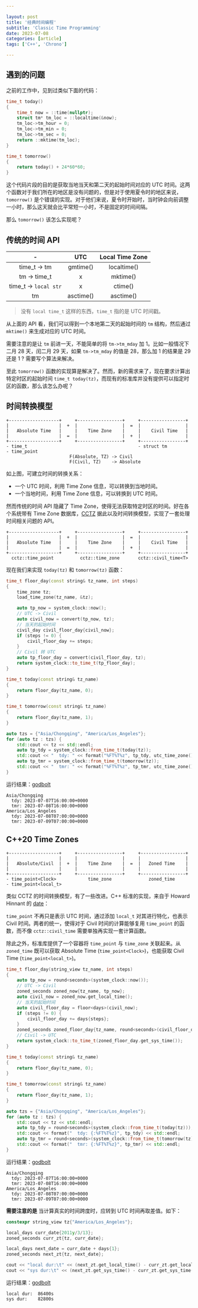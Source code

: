 ```yaml
---

layout: post
title: '经典时间编程'
subtitle: 'Classic Time Programming'
date: 2023-07-08
categories: [article]
tags: ['C++', 'Chrono'] 

---
```


## 遇到的问题

之前的工作中，见到过类似下面的代码：

```.cpp
time_t today() 
{
    time_t now = ::time(nullptr);
    struct tm* tm_loc = ::localtime(&now);
    tm_loc->tm_hour = 0;
    tm_loc->tm_min = 0;
    tm_loc->tm_sec = 0;
    return ::mktime(tm_loc);
}

time_t tomorrow()
{
    return today() + 24*60*60;
}
```

这个代码片段的目的是获取当地当天和第二天的起始时间对应的 UTC 时间。这两个函数对于我们所在的地区是没有问题的，但是对于使用夏令时的地区来说，`tomorrow()` 是个错误的实现。对于他们来说，夏令时开始时，当时钟会向前调整一小时，那么这天就会比平常短一小时，不是固定的时间间隔。

那么 `tomorrow()` 该怎么实现呢？

## 传统的时间 API

|           -           |    UTC    | Local Time Zone |
| :-------------------: | :-------: | :-------------: |
|     time_t -> tm      | gmtime()  |   localtime()   |
|     tm -> time_t      |     x     |    mktime()     |
| time_t -> `local str` |     x     |     ctime()     |
|          tm           | asctime() |    asctime()    |

> 没有 `local time_t` 这样的东西，`time_t` 指的是 UTC 时间戳。

从上面的 API 看，我们可以得到一个本地第二天的起始时间的 `tm` 结构，然后通过 `mktime()` 来生成对应的 UTC 时间。

需要注意的是让 `tm` 前进一天，不能简单的将 `tm->tm_mday` 加 1。比如一般情况下二月 28 天，闰二月 29 天，如果 `tm->tm_mday` 的值是 28，那么加 1 的结果是 29 还是 1 ? 需要写个算法来解决。

至此 `tomorrow()` 函数的实现算是解决了。然而，新的需求来了，现在要求计算出特定时区的起始时间 `time_t today(tz)`，而现有的标准库并没有提供可以指定时区的函数，那么该怎么办呢？

## 时间转换模型

    +-------------------+     +-----------------+     +-----------------+
    |                   |  +  |                 |  =  |                 |
    |   Absolute Time   |     |    Time Zone    |     |    Civil Time   |
    |                   |  =  |                 |  +  |                 |
    +-------------------+     +-----------------+     +-----------------+
    - time_t                                          - struct tm
    - time_point
                            F(Absolute, TZ) -> Civil
                            F(Civil, TZ)    -> Absolute

如上图，可建立时间的转换关系：

- 一个 UTC 时间，利用 Time Zone 信息，可以转换到当地时间。
- 一个当地时间，利用 Time Zone 信息，可以转换到 UTC 时间。

然而传统的时间 API 隐藏了 Time Zone，使得无法获取特定时区的时间。好在各个系统带有 Time Zone 数据库，[CCTZ](https://github.com/google/cctz) 据此以及时间转换模型，实现了一套处理时间相关问题的 API。

    +-------------------+     +-----------------+     +-----------------+
    |                   |  +  |                 |  =  |                 |
    |   Absolute Time   |     |    Time Zone    |     |    Civil Time   |
    |                   |  =  |                 |  +  |                 |
    +-------------------+     +-----------------+     +-----------------+
      cctz::time_point          cctz::time_zone       cctz::civil_time<T>

现在我们来实现 `today(tz)` 和 `tomorrow(tz)` 函数：

```.cpp
time_t floor_day(const string& tz_name, int steps)
{
    time_zone tz;
    load_time_zone(tz_name, &tz);

    auto tp_now = system_clock::now();
    // UTC -> Civil
    auto civil_now = convert(tp_now, tz);
    // 当天的起始时间
    civil_day civil_floor_day{civil_now};
    if (steps != 0) {
        civil_floor_day += steps;
    }
    // Civil 转 UTC
    auto tp_floor_day = convert(civil_floor_day, tz);
    return system_clock::to_time_t(tp_floor_day);
}

time_t today(const string& tz_name) 
{
    return floor_day(tz_name, 0);
}

time_t tomorrow(const string& tz_name)
{
    return floor_day(tz_name, 1);
}

auto tzs = {"Asia/Chongqing", "America/Los_Angeles"};
for (auto tz : tzs) {
    std::cout << tz << std::endl;
    auto tp_tdy = system_clock::from_time_t(today(tz));
    std::cout << "  tdy: " << format("%FT%T%z", tp_tdy, utc_time_zone()) << std::endl;
    auto tp_tmr = system_clock::from_time_t(tomorrow(tz));
    std::cout << "  tmr: " << format("%FT%T%z", tp_tmr, utc_time_zone()) << std::endl;
}
```

运行结果：[godbolt](https://godbolt.org/z/EMznraqMW)

    Asia/Chongqing
      tdy: 2023-07-07T16:00:00+0000
      tmr: 2023-07-08T16:00:00+0000
    America/Los_Angeles
      tdy: 2023-07-08T07:00:00+0000
      tmr: 2023-07-09T07:00:00+0000

## C++20 Time Zones

    +-------------------+     +-----------------+     +-----------------+
    |                   |     |                 |     |                 |
    |   Absolute/Civil  |  +  |    Time Zone    |  =  |   Zoned Time    |
    |                   |     |                 |     |                 |
    +-------------------+     +-----------------+     +-----------------+
    - time_point<Clock>            time_zone              zoned_time
    - time_point<local_t>

类似 CCTZ 的时间转换模型，有了一些改进。C++ 标准的实现，来自于 Howard Hinnant 的 [date](https://github.com/HowardHinnant/date)：

`time_point` 不再只是表示 UTC 时间，通过添加 `local_t` 对其进行特化，也表示 Civil 时间。两者的统一，使得对于 Civil 时间的计算能够复用 `time_point` 的函数，而不像 `cctz::civil_time` 需要单独再实现一套计算函数。

除此之外，标准库提供了一个容器将 `time_point` 与 `time_zone` 关联起来。从 `zoned_time` 既可以获取 Absolute Time (`time_point<Clock>`)，也能获取 Civil Time (`time_point<local_t>`)。

```.cpp
time_t floor_day(string_view tz_name, int steps)
{
    auto tp_now = round<seconds>(system_clock::now());
    // UTC -> Civil
    zoned_seconds zoned_now{tz_name, tp_now};
    auto civil_now = zoned_now.get_local_time();
    // 当天的起始时间
    auto civil_floor_day = floor<days>(civil_now);
    if (steps != 0) {
        civil_floor_day += days{steps};
    }
    zoned_seconds zoned_floor_day{tz_name, round<seconds>(civil_floor_day)};
    // Civil -> UTC
    return system_clock::to_time_t(zoned_floor_day.get_sys_time());
}

time_t today(const string& tz_name) 
{
    return floor_day(tz_name, 0);
}

time_t tomorrow(const string& tz_name)
{
    return floor_day(tz_name, 1);
}

auto tzs = {"Asia/Chongqing", "America/Los_Angeles"};
for (auto tz : tzs) {
    std::cout << tz << std::endl;
    auto tp_tdy = round<seconds>(system_clock::from_time_t(today(tz)));
    std::cout << format("  tdy: {:%FT%T%z}", tp_tdy) << std::endl;
    auto tp_tmr = round<seconds>(system_clock::from_time_t(tomorrow(tz)));
    std::cout << format("  tmr: {:%FT%T%z}", tp_tmr) << std::endl;
}
```

运行结果：[godbolt](https://godbolt.org/z/6zPMxx7bW)

    Asia/Chongqing
      tdy: 2023-07-07T16:00:00+0000
      tmr: 2023-07-08T16:00:00+0000
    America/Los_Angeles
      tdy: 2023-07-08T07:00:00+0000
      tmr: 2023-07-09T07:00:00+0000

**需要注意的是** 当计算真实的时间跨度时，应转到 UTC 时间再取差值。如下：

```.cpp
constexpr string_view tz{"America/Los_Angeles"};

local_days curr_date{2011y/3/13};
zoned_seconds curr_zt{tz, curr_date};

local_days next_date = curr_date + days{1};
zoned_seconds next_zt{tz, next_date};

cout << "local dur:\t" << (next_zt.get_local_time() - curr_zt.get_local_time()) << endl;
cout << "sys dur:\t" << (next_zt.get_sys_time() - curr_zt.get_sys_time()) << endl;
```

运行结果：[godbolt](https://godbolt.org/z/3E56TPaas)

    local dur:	86400s
    sys dur:	82800s
